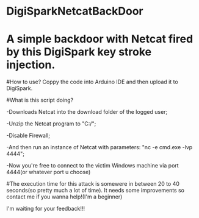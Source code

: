 # DigiSparkNetcatBackDoor
# A simple backdoor with Netcat fired by this DigiSpark key stroke injection.


#How to use?
Coppy the code into Arduino IDE and then upload it to DigiSpark.


#What is this script doing?


-Downloads Netcat into the download folder of the logged user;


-Unzip the Netcat program to "C:/";


-Disable Firewall;


-And then run an instance of Netcat with parameters: "nc -e cmd.exe -lvp 4444";


-Now you're free to connect to the victim Windows machine via port 4444(or whatever port u choose)


#The execution time for this attack is somewere in between 20 to 40 seconds(so pretty much a lot of time).
It needs some improvements so contact me if you wanna help!(I'm a beginner)

I'm waiting for your feedback!!!
